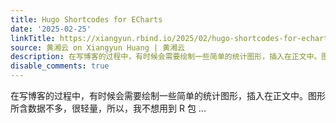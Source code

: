 ```yaml
---
title: Hugo Shortcodes for ECharts
date: '2025-02-25'
linkTitle: https://xiangyun.rbind.io/2025/02/hugo-shortcodes-for-echarts/
source: 黄湘云 on Xiangyun Huang | 黄湘云
description: 在写博客的过程中，有时候会需要绘制一些简单的统计图形，插入在正文中。图形所含数据不多，很轻量，所以，我不想用到 R 包 ...
disable_comments: true
---
```

在写博客的过程中，有时候会需要绘制一些简单的统计图形，插入在正文中。图形所含数据不多，很轻量，所以，我不想用到 R 包 ...